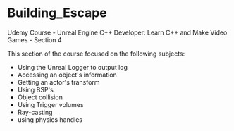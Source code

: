 # Building_Escape
Udemy Course - Unreal Engine C++ Developer: Learn C++ and Make Video Games - Section 4

This section of the course focused on the following subjects:
  - Using the Unreal Logger to output log
  - Accessing an object's information
  - Getting an actor's transform
  - Using BSP's
  - Object collision
  - Using Trigger volumes
  - Ray-casting
  - using physics handles
